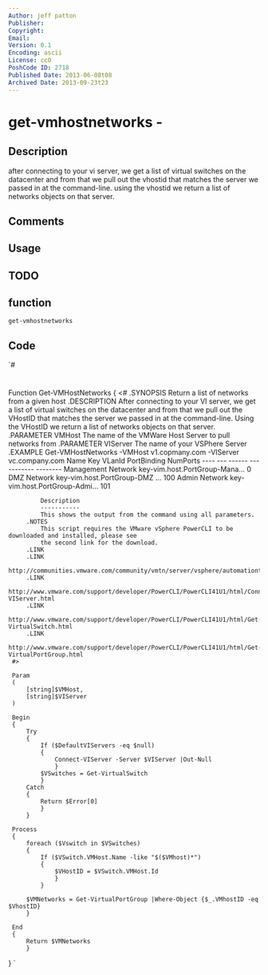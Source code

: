 ```yaml
---
Author: jeff patton
Publisher: 
Copyright: 
Email: 
Version: 0.1
Encoding: ascii
License: cc0
PoshCode ID: 2718
Published Date: 2013-06-08t08
Archived Date: 2013-09-23t23
---
```


# get-vmhostnetworks - 

## Description

after connecting to your vi server, we get a list of virtual switches on the datacenter and from that we pull out the vhostid that matches the server we passed in at the command-line. using the vhostid we return a list of networks objects on that server.

## Comments



## Usage



## TODO



## function

`get-vmhostnetworks`

## Code

`#
 #
 Function Get-VMHostNetworks
 {
     <#
         .SYNOPSIS
             Return a list of networks from a given host
         .DESCRIPTION
             After connecting to your VI server, we get a list of virtual switches on the datacenter and from
             that we pull out the VHostID that matches the server we passed in at the command-line. Using the
             VHostID we return a list of networks objects on that server.
         .PARAMETER VMHost
             The name of the VMWare Host Server to pull networks from
         .PARAMETER VIServer
             The name of your VSPhere Server
         .EXAMPLE
             Get-VMHostNetworks -VMHost v1.copmany.com -VIServer vc.company.com
             Name                      Key                            VLanId PortBinding NumPorts
             ----                      ---                            ------ ----------- --------
             Management Network        key-vim.host.PortGroup-Mana... 0
             DMZ Network               key-vim.host.PortGroup-DMZ ... 100
             Admin Network             key-vim.host.PortGroup-Admi... 101
 
             Description
             -----------
             This shows the output from the command using all parameters.
         .NOTES
             This script requires the VMware vSphere PowerCLI to be downloaded and installed, please see
             the second link for the download.
         .LINK
         .LINK
             http://communities.vmware.com/community/vmtn/server/vsphere/automationtools/powercli
         .LINK
             http://www.vmware.com/support/developer/PowerCLI/PowerCLI41U1/html/Connect-VIServer.html
         .LINK
             http://www.vmware.com/support/developer/PowerCLI/PowerCLI41U1/html/Get-VirtualSwitch.html
         .LINK
             http://www.vmware.com/support/developer/PowerCLI/PowerCLI41U1/html/Get-VirtualPortGroup.html
     #>
     
     Param
     (
         [string]$VMHost,
         [string]$VIServer
     )
     
     Begin
     {
         Try
         {
             If ($DefaultVIServers -eq $null)
             {
                 Connect-VIServer -Server $VIServer |Out-Null
                 }
             $VSwitches = Get-VirtualSwitch
             }
         Catch
         {
             Return $Error[0]
             }
         }
 
     Process
     {
         foreach ($Vswitch in $VSwitches)
         {
             If ($VSwitch.VMHost.Name -like "$($VMhost)*")
             {
                 $VHostID = $VSwitch.VMHost.Id
                 }
             }
 
         $VMNetworks = Get-VirtualPortGroup |Where-Object {$_.VMhostID -eq $VhostID}
         }
 
     End
     {
         Return $VMNetworks
         }
 }
`

